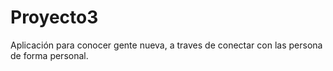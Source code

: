 # Proyecto3

Aplicación para conocer gente nueva, a traves de conectar con las persona de forma personal.
